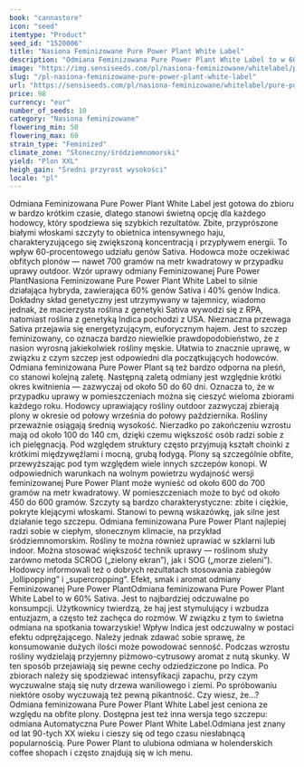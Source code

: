 ```yaml
---
book: "cannastore"
icon: "seed"
itemtype: "Product"
seed_id: "1520006"
title: "Nasiona Feminizowane Pure Power Plant White Label"
description: "Odmiana Feminizowana Pure Power Plant White Label to w 60% Sativa. Ma silne działanie, daje obfite plony (do 700 g/m2) i wydziela cytrusowy aromat skunky."
image: "https://img.sensiseeds.com/pl/nasiona-feminizowane/whitelabel/pure-pure-power-plant-zenska-image.png"
slug: "/pl-nasiona-feminizowane-pure-power-plant-white-label"
url: "https://sensiseeds.com/pl/nasiona-feminizowane/whitelabel/pure-pure-power-plant-zenska?a_aid=cannastore"
price: 98
currency: "eur"
number_of_seeds: 10
category: "Nasiona feminizowane"
flowering_min: 50
flowering_max: 60
strain_type: "Feminized"
climate_zone: "Słoneczny/śródziemnomorski"
yield: "Plon XXL"
heigh_gain: "Średni przyrost wysokości"
locale: "pl"
---
```

Odmiana Feminizowana Pure Power Plant White Label jest gotowa do zbioru w bardzo krótkim czasie, dlatego stanowi świetną opcję dla każdego hodowcy, który spodziewa się szybkich rezultatów. Zbite, przyprószone białymi włoskami szczyty to obietnica intensywnego haju, charakteryzującego się zwiększoną koncentracją i przypływem energii. To wpływ 60-procentowego udziału genów Sativa. Hodowca może oczekiwać obfitych plonów — nawet 700 gramów na metr kwadratowy w przypadku uprawy outdoor. Wzór uprawy odmiany Feminizowanej Pure Power PlantNasiona Feminizowane Pure Power Plant White Label to silnie działająca hybryda, zawierająca 60% genów Sativa i 40% genów Indica. Dokładny skład genetyczny jest utrzymywany w tajemnicy, wiadomo jednak, że macierzysta roślina z genetyki Sativa wywodzi się z RPA, natomiast roślina z genetyką Indica pochodzi z USA. Nieznaczna przewaga Sativa przejawia się energetyzującym, euforycznym hajem. Jest to szczep feminizowany, co oznacza bardzo niewielkie prawdopodobieństwo, że z nasion wyrosną jakiekolwiek rośliny męskie. Ułatwia to znacznie uprawę, w związku z czym szczep jest odpowiedni dla początkujących hodowców. Odmiana feminizowana Pure Power Plant są też bardzo odporna na pleśń, co stanowi kolejną zaletę. Następną zaletą odmiany jest względnie krótki okres kwitnienia — zazwyczaj od około 50 do 60 dni. Oznacza to, że w przypadku uprawy w pomieszczeniach można się cieszyć wieloma zbiorami każdego roku. Hodowcy uprawiający rośliny outdoor zazwyczaj zbierają plony w okresie od połowy września do połowy października. Rośliny przeważnie osiągają średnią wysokość. Nierzadko po zakończeniu wzrostu mają od około 100 do 140 cm, dzięki czemu większość osób radzi sobie z ich pielęgnacją. Pod względem struktury często przyjmują kształt choinki z krótkimi międzywęźlami i mocną, grubą łodygą. Plony są szczególnie obfite, przewyższając pod tym względem wiele innych szczepów konopi. W odpowiednich warunkach na wolnym powietrzu wydajność wersji feminizowanej Pure Power Plant może wynieść od około 600 do 700 gramów na metr kwadratowy. W pomieszczeniach może to być od około 450 do 600 gramów. Szczyty są bardzo charakterystyczne: zbite i ciężkie, pokryte klejącymi włoskami. Stanowi to pewną wskazówkę, jak silne jest działanie tego szczepu. Odmiana feminizowana Pure Power Plant najlepiej radzi sobie w ciepłym, słonecznym klimacie, na przykład śródziemnomorskim. Rośliny te można również uprawiać w szklarni lub indoor. Można stosować większość technik uprawy — roślinom służy zarówno metoda SCROG („zielony ekran”), jak i SOG („morze zieleni”). Hodowcy informowali też o dobrych rezultatach stosowania zabiegów „lollipopping” i „supercropping”. Efekt, smak i aromat odmiany Feminizowanej Pure Power PlantOdmiana feminizowana Pure Power Plant White Label to w 60% Sativa. Jest to najbardziej odczuwalne po konsumpcji. Użytkownicy twierdzą, że haj jest stymulujący i wzbudza entuzjazm, a często też zachęca do rozmów. W związku z tym to świetna odmiana na spotkania towarzyskie! Wpływ Indica jest odczuwalny w postaci efektu odprężającego. Należy jednak zdawać sobie sprawę, że konsumowanie dużych ilości może powodować senność. Podczas wzrostu rośliny wydzielają przyjemny piżmowo-cytrusowy aromat z nutą skunky. W ten sposób przejawiają się pewne cechy odziedziczone po Indica. Po zbiorach należy się spodziewać intensyfikacji zapachu, przy czym wyczuwalne stają się nuty drzewa waniliowego i ziemi. Po spróbowaniu niektóre osoby wyczuwają też pewną pikantność. Czy wiesz, że…? Odmiana feminizowana Pure Power Plant White Label jest ceniona ze względu na obfite plony. Dostępna jest też inna wersja tego szczepu: odmiana Automatyczna Pure Power Plant White Label.Odmiana jest znany od lat 90-tych XX wieku i cieszy się od tego czasu niesłabnącą popularnością. Pure Power Plant to ulubiona odmiana w holenderskich coffee shopach i często znajdują się w ich menu.
